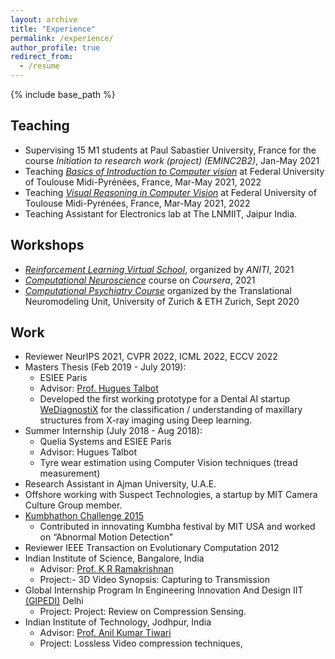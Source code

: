 ```yaml
---
layout: archive
title: "Experience"
permalink: /experience/
author_profile: true
redirect_from:
  - /resume
---
```


{% include base_path %}

## Teaching

* Supervising 15 M1 students at Paul Sabastier University, France for the course *Initiation to research work (project) (EMINC2B2)*,  Jan-May 2021
* Teaching *[Basics of Introduction to Computer vision](https://rufinv.github.io/Intro2AI-advanced-class/)* at Federal University of Toulouse Midi-Pyrénées, France, Mar-May 2021, 2022
* Teaching *[Visual Reasoning in Computer Vision](https://rufinv.github.io/Intro2AI-advanced-class/)* at Federal University of Toulouse Midi-Pyrénées, France, Mar-May 2021, 2022
* Teaching Assistant for Electronics lab at The LNMIIT, Jaipur India.

## Workshops
* *[Reinforcement Learning Virtual School](https://rlvs.aniti.fr/)*, organized by *ANITI*, 2021 
* *[Computational Neuroscience](https://www.coursera.org/learn/computational-neuroscience)* course on *Coursera*, 2021 
* *[Computational Psychiatry Course](https://www.translationalneuromodeling.org/cpcourse/)* organized by the Translational Neuromodeling Unit, University of Zurich & ETH Zurich, Sept 2020


## Work

* Reviewer NeurIPS 2021, CVPR 2022, ICML 2022, ECCV 2022
* Masters Thesis (Feb 2019 - July 2019):
  * ESIEE Paris
  * Advisor: [Prof. Hugues Talbot](https://hugues-talbot.github.io)
  * Developed the first working prototype for a Dental AI startup [WeDiagnostiX](https://wediagnostix.com/en/home) for the classification / understanding of maxillary structures from X-ray imaging using Deep learning.
* Summer Internship (July 2018 - Aug 2018): 
  * Quelia Systems and ESIEE Paris 
  * Advisor: Hugues Talbot
  * Tyre wear estimation using Computer Vision techniques (tread measurement)
* Research Assistant in Ajman University, U.A.E.
* Offshore working with Suspect Technologies, a startup by MIT Camera Culture Group member.
* [Kumbhathon Challenge 2015](https://www.kumbha.org/)
  * Contributed in innovating Kumbha festival by MIT USA and worked on “Abnormal Motion Detection” 
* Reviewer IEEE Transaction on Evolutionary Computation 2012
* Indian Institute of Science, Bangalore, India 
  * Advisor: [Prof. K R Ramakrishnan](http://iiscprofiles.irins.org/profile/3742)
  * Project:- 3D Video Synopsis: Capturing to Transmission
* Global Internship Program In Engineering Innovation And Design IIT [(GIPEDI)](http://gipedi.iitd.ac.in/) Delhi
  * Project:  Project: Review on Compression Sensing.
* Indian Institute of Technology, Jodhpur, India
  * Advisor: [Prof. Anil Kumar Tiwari](http://home.iitj.ac.in/~akt/)
  * Project: Lossless Video compression techniques,
